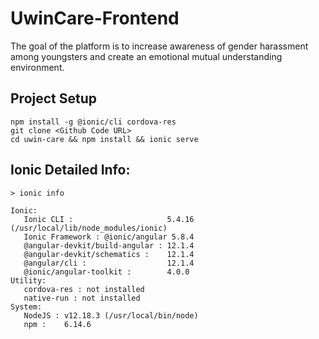 # UwinCare-Frontend

The goal of the platform is to increase awareness of gender harassment among youngsters and create an emotional mutual understanding environment.



## Project Setup

```
npm install -g @ionic/cli cordova-res
git clone <Github Code URL>
cd uwin-care && npm install && ionic serve
```

## Ionic Detailed Info:

```
> ionic info

Ionic: 
   Ionic CLI :                     5.4.16 (/usr/local/lib/node_modules/ionic) 
   Ionic Framework : @ionic/angular 5.8.4 
   @angular-devkit/build-angular : 12.1.4 
   @angular-devkit/schematics :    12.1.4 
   @angular/cli :                  12.1.4 
   @ionic/angular-toolkit :        4.0.0
Utility: 
   cordova-res : not installed 
   native-run : not installed
System: 
   NodeJS : v12.18.3 (/usr/local/bin/node) 
   npm :    6.14.6 
```

